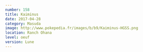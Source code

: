 ```yaml
---
number: 158
title: Kaiminus
date: 2017-04-28
category: Masuda
image: http://www.pokepedia.fr/images/b/b9/Kaiminus-HGSS.png
location: Ranch Ohana
level: oeuf
version: Lune
---
```

